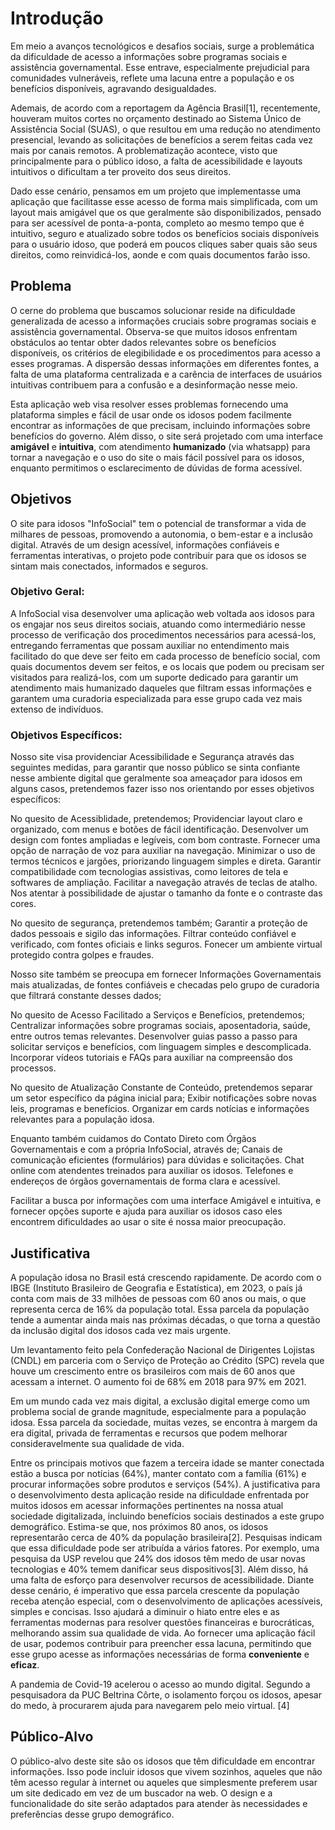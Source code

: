 # Introdução

Em meio a avanços tecnológicos e desafios sociais, surge a problemática da dificuldade de acesso a informações sobre programas sociais e assistência governamental. Esse entrave, especialmente prejudicial para comunidades vulneráveis, reflete uma lacuna entre a população e os benefícios disponíveis, agravando desigualdades.

Ademais, de acordo com a reportagem da Agência Brasil[1], recentemente, houveram muitos cortes no orçamento destinado ao Sistema Único de Assistência Social (SUAS), o que resultou em uma redução no atendimento presencial, levando as solicitações de benefícios a serem feitas cada vez mais por canais remotos. A problematização acontece, visto que principalmente para o público idoso, a falta de acessibilidade e layouts intuitivos o dificultam a ter proveito dos seus direitos.

Dado esse cenário, pensamos em um projeto que implementasse uma aplicação que facilitasse esse acesso de forma mais simplificada, com um layout mais amigável que os que geralmente são disponibilizados, pensado para ser acessível de ponta-a-ponta, completo ao mesmo tempo que é intuitivo, seguro e atualizado sobre todos os benefícios sociais disponíveis para o usuário idoso, que poderá em poucos cliques saber quais são seus direitos, como reinvidicá-los, aonde e com quais documentos farão isso.

## Problema

O cerne do problema que buscamos solucionar reside na dificuldade generalizada de acesso a informações cruciais sobre programas sociais e assistência governamental. Observa-se que muitos idosos enfrentam obstáculos ao tentar obter dados relevantes sobre os benefícios disponíveis, os critérios de elegibilidade e os procedimentos para acesso a esses programas. A dispersão dessas informações em diferentes fontes, a falta de uma plataforma centralizada e a carência de interfaces de usuários intuitivas contribuem para a confusão e a desinformação nesse meio.

Esta aplicação web visa resolver esses problemas fornecendo uma plataforma simples e fácil de usar onde os idosos podem facilmente encontrar as informações de que precisam, incluindo informações sobre benefícios do governo. Além disso, o site será projetado com uma interface **amigável** e **intuitiva**, com atendimento **humanizado** (via whatsapp) para tornar a navegação e o uso do site o mais fácil possível para os idosos, enquanto permitimos o esclarecimento de dúvidas de forma acessível.

## Objetivos

O site para idosos "InfoSocial" tem o potencial de transformar a vida de milhares de pessoas, promovendo a autonomia, o bem-estar e a inclusão digital. Através de um design acessível, informações confiáveis e ferramentas interativas, o projeto pode contribuir para que os idosos se sintam mais conectados, informados e seguros.

### Objetivo Geral:

A InfoSocial visa desenvolver uma aplicação web voltada aos idosos para os engajar nos seus direitos sociais, atuando como intermediário nesse processo de verificação dos procedimentos necessários para acessá-los, entregando ferramentas que possam auxiliar no entendimento mais facilitado do que deve ser feito em cada processo de benefício social, com quais documentos devem ser feitos, e os locais que podem ou precisam ser visitados para realizá-los, com um suporte dedicado para garantir um atendimento mais humanizado daqueles que filtram essas informações e garantem uma curadoria especializada para esse grupo cada vez mais extenso de indivíduos.

### Objetivos Específicos:

Nosso site visa providenciar Acessibilidade e Segurança através das seguintes medidas, para garantir que nosso público se sinta confiante nesse ambiente digital que geralmente soa ameaçador para idosos em alguns casos, pretendemos fazer isso nos orientando por esses objetivos específicos:

No quesito de Acessiblidade, pretendemos;
Providenciar layout claro e organizado, com menus e botões de fácil identificação.
Desenvolver um design com fontes ampliadas e legíveis, com bom contraste.
Fornecer uma opção de narração de voz para auxiliar na navegação.
Minimizar o uso de termos técnicos e jargões, priorizando linguagem simples e direta.
Garantir compatibilidade com tecnologias assistivas, como leitores de tela e softwares de ampliação.
Facilitar a navegação através de teclas de atalho.
Nos atentar à possibilidade de ajustar o tamanho da fonte e o contraste das cores.

No quesito de segurança, pretendemos também;
Garantir a proteção de dados pessoais e sigilo das informações.
Filtrar conteúdo confiável e verificado, com fontes oficiais e links seguros.
Fonecer um ambiente virtual protegido contra golpes e fraudes.

Nosso site também se preocupa em fornecer Informações Governamentais mais atualizadas, de fontes confiáveis e checadas pelo grupo de curadoria que filtrará constante desses dados;

No quesito de Acesso Facilitado a Serviços e Benefícios, pretendemos;
Centralizar informações sobre programas sociais, aposentadoria, saúde, entre outros temas relevantes.
Desenvolver guias passo a passo para solicitar serviços e benefícios, com linguagem simples e descomplicada.
Incorporar vídeos tutoriais e FAQs para auxiliar na compreensão dos processos.

No quesito de Atualização Constante de Conteúdo, pretendemos separar um setor específico da página inicial para;
Exibir notificações sobre novas leis, programas e benefícios.
Organizar em cards notícias e informações relevantes para a população idosa.

Enquanto também cuidamos do Contato Direto com Órgãos Governamentais e com a própria InfoSocial, através de;
Canais de comunicação eficientes (formulários) para dúvidas e solicitações.
Chat online com atendentes treinados para auxiliar os idosos.
Telefones e endereços de órgãos governamentais de forma clara e acessível.

Facilitar a busca por informações com uma interface Amigável e intuitiva, e fornecer opções suporte e ajuda para auxiliar os idosos caso eles encontrem dificuldades ao usar o site é nossa maior preocupação.

## Justificativa

A população idosa no Brasil está crescendo rapidamente. De acordo com o IBGE (Instituto Brasileiro de Geografia e Estatística), em 2023, o país já conta com mais de 33 milhões de pessoas com 60 anos ou mais, o que representa cerca de 16% da população total. Essa parcela da população tende a aumentar ainda mais nas próximas décadas, o que torna a questão da inclusão digital dos idosos cada vez mais urgente. 

Um levantamento feito pela Confederação Nacional de Dirigentes Lojistas (CNDL) em parceria com o Serviço de Proteção ao Crédito (SPC) revela que houve um crescimento entre os brasileiros com mais de 60 anos que acessam a internet. O aumento foi de 68% em 2018 para 97% em 2021.  

Em um mundo cada vez mais digital, a exclusão digital emerge como um problema social de grande magnitude, especialmente para a população idosa. Essa parcela da sociedade, muitas vezes, se encontra à margem da era digital, privada de ferramentas e recursos que podem melhorar consideravelmente sua qualidade de vida. 

Entre os principais motivos que fazem a terceira idade se manter conectada estão a busca por notícias (64%), manter contato com a família (61%) e procurar informações sobre produtos e serviços (54%). A justificativa para o desenvolvimento desta aplicação reside na dificuldade enfrentada por muitos idosos em acessar informações pertinentes na nossa atual sociedade digitalizada, incluindo benefícios sociais destinados a este grupo demográfico. Estima-se que, nos próximos 80 anos, os idosos representarão cerca de 40% da população brasileira[2]. Pesquisas indicam que essa dificuldade pode ser atribuída a vários fatores. Por exemplo, uma pesquisa da USP revelou que 24% dos idosos têm medo de usar novas tecnologias e 40% temem danificar seus dispositivos[3]. Além disso, há uma falta de esforço para desenvolver recursos de acessibilidade. Diante desse cenário, é imperativo que essa parcela crescente da população receba atenção especial, com o desenvolvimento de aplicações acessíveis, simples e concisas. Isso ajudará a diminuir o hiato entre eles e as ferramentas modernas para resolver questões financeiras e burocráticas, melhorando assim sua qualidade de vida. Ao fornecer uma aplicação fácil de usar, podemos contribuir para preencher essa lacuna, permitindo que esse grupo acesse as informações necessárias de forma **conveniente** e **eficaz**.

A pandemia de Covid-19 acelerou o acesso ao mundo digital. Segundo a pesquisadora da PUC Beltrina Côrte, o isolamento forçou os idosos, apesar do medo, à procurarem ajuda para navegarem pelo meio virtual. [4]

## Público-Alvo

O público-alvo deste site são os idosos que têm dificuldade em encontrar informações. Isso pode incluir idosos que vivem sozinhos, aqueles que não têm acesso regular à internet ou aqueles que simplesmente preferem usar um site dedicado em vez de um buscador na web. O design e a funcionalidade do site serão adaptados para atender às necessidades e preferências desse grupo demográfico.
